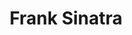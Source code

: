 ---
title: "Frank Sinatra"
cc-type: person
hashtag: "frank-sinatra"
born-on: 1915-12-12
died-on: 1998-05-14
tags:
  - American
  - Singer
  - Human Being
  - dead at the moment
---